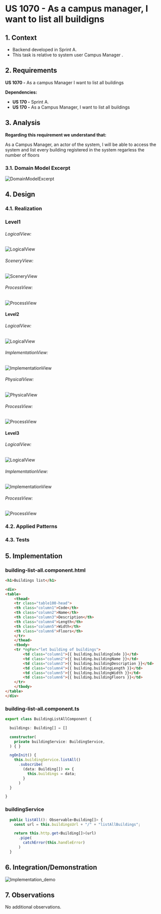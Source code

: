 # US 1070 - As a campus manager, I want to list all buildigns

## 1. Context

* Backend developed in Sprint A.
* This task is relative to system user Campus Manager .

## 2. Requirements

**US 1070 -** As a campus Manager I want to list all buildings

**Dependencies:**
- **US 170 -** Sprint A.
- **US 170 -** As a Campus Manager, I want to list all buildings

## 3. Analysis

**Regarding this requirement we understand that:**

As a Campus Manager, an actor of the system, I will be able to access the system and list
every building registered in the system regarless the number of floors 

### 3.1. Domain Model Excerpt

![DomainModelExcerpt](Diagrams/DomainModelExcerpt.svg)

## 4. Design

### 4.1. Realization

### Level1

###### LogicalView:

![LogicalView](Diagrams/Level1/LogicalView.svg)

###### SceneryView:

![SceneryView](Diagrams/Level1/SceneryView.svg)

###### ProcessView:

![ProcessView](Diagrams/Level1/ProcessView.svg)

#### Level2

###### LogicalView:

![LogicalView](Diagrams/Level2/LogicalView.svg)

###### ImplementationView:

![ImplementationView](Diagrams/Level2/ImplementationView.svg)

###### PhysicalView:

![PhysicalView](Diagrams/Level2/PhysicalView.svg)

###### ProcessView:

![ProcessView](Diagrams/Level2/ProcessView.svg)

#### Level3

###### LogicalView:

![LogicalView](Diagrams/Level3/LogicalView.svg)

###### ImplementationView:

![ImplementationView](Diagrams/Level3/ImplementationView.svg)

###### ProcessView:

![ProcessView](Diagrams/Level3/ProcessView.svg)


### 4.2. Applied Patterns

### 4.3. Tests

## 5. Implementation

### building-list-all.component.html

```html
<h1>Buildings list</h1>

<div>
<table>
    <thead>
    <tr class="table100-head">
    <th class="column1">Code</th>
    <th class="column2">Name</th>
    <th class="column3">Description</th>
    <th class="column4">Length</th>
    <th class="column5">Width</th>
    <th class="column6">Floors</th>
    </tr>
    </thead>
    <tbody>
    <tr *ngFor="let building of buildings">
        <td class="column1">{{ building.buildingCode }}</td>
        <td class="column2">{{ building.buildingName }}</td>
        <td class="column3">{{ building.buildingDescription }}</td>
        <td class="column4">{{ building.buildingLength }}</td>
        <td class="column5">{{ building.buildingWidth }}</td>
        <td class="column6">{{ building.buildingFloors }}</td>
    </tr>
    </tbody>
</table>
</div>

```

### building-list-all.component.ts

```typescript
export class BuildingListAllComponent {

  buildings: Building[] = []

  constructor(
    private buildingService: BuildingService,
  ) { }

  ngOnInit() {
    this.buildingService.listAll()
      .subscribe(
        (data: Building[]) => {
          this.buildings = data;
        }
      )
  }

}

```

### buildingService

```typescript
  public listAll(): Observable<Building[]> {
    const url = this.buildingsUrl + "/" + "listAllBuildings";

    return this.http.get<Building[]>(url)
      .pipe(
        catchError(this.handleError)
      )
  }
```

## 6. Integration/Demonstration

![Implementation_demo](Video/listAllBuilding.gif)

## 7. Observations

No additional observations.
